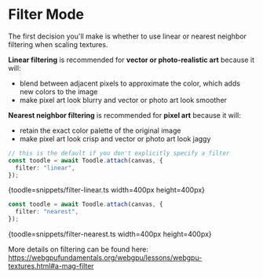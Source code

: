 # Filter Mode

The first decision you'll make is whether to use linear or nearest neighbor filtering when scaling textures.

**Linear filtering** is recommended for **vector or photo-realistic art** because it will:

- blend between adjacent pixels to approximate the color, which adds new colors to the image
- make pixel art look blurry and vector or photo art look smoother

**Nearest neighbor filtering** is recommended for **pixel art** because it will:

- retain the exact color palette of the original image
- make pixel art look crisp and vector or photo art look jaggy

```ts
// this is the default if you don't explicitly specify a filter
const toodle = await Toodle.attach(canvas, {
  filter: "linear",
});
```

{toodle=snippets/filter-linear.ts width=400px height=400px}

```ts
const toodle = await Toodle.attach(canvas, {
  filter: "nearest",
});
```

{toodle=snippets/filter-nearest.ts width=400px height=400px}

More details on filtering can be found here: https://webgpufundamentals.org/webgpu/lessons/webgpu-textures.html#a-mag-filter
